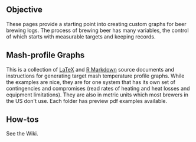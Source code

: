 ## Objective
These pages provide a starting point into creating custom graphs for beer brewing logs.  The process of brewing beer has many variables, the control of which starts with measurable targets and keeping records.

## Mash-profile Graphs
This is a collection of [LaTeX](https://www.latex-project.org) and [R Markdown](https://rmarkdown.rstudio.com) source documents and instructions for generating target mash temperature profile graphs.  While the examples are nice, they are for one system that has its own set of contingencies and compromises (read rates of heating and heat losses and equipment limitations).  They are also in metric units which most brewers in the US don't use.  Each folder has preview pdf examples available.

## How-tos
See the Wiki.


